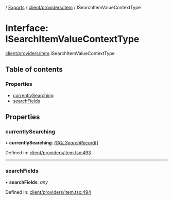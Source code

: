 [](../README.md) / [Exports](../modules.md) / [client/providers/item](../modules/client_providers_item.md) / ISearchItemValueContextType

# Interface: ISearchItemValueContextType

[client/providers/item](../modules/client_providers_item.md).ISearchItemValueContextType

## Table of contents

### Properties

- [currentlySearching](client_providers_item.isearchitemvaluecontexttype.md#currentlysearching)
- [searchFields](client_providers_item.isearchitemvaluecontexttype.md#searchfields)

## Properties

### currentlySearching

• **currentlySearching**: [*IGQLSearchRecord*](gql_querier.igqlsearchrecord.md)[]

Defined in: [client/providers/item.tsx:493](https://github.com/onzag/itemize/blob/28218320/client/providers/item.tsx#L493)

___

### searchFields

• **searchFields**: *any*

Defined in: [client/providers/item.tsx:494](https://github.com/onzag/itemize/blob/28218320/client/providers/item.tsx#L494)
